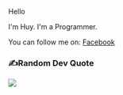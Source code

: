 Hello

I'm Huy. I'm a Programmer.

You can follow me on: [Facebook](https://www.facebook.com/meodev.TranDinhHuy/)

<!-- ## 🌐Socials
[![Facebook](https://img.shields.io/badge/Facebook-%231877F2.svg?logo=Facebook&logoColor=white)](https://www.facebook.com/meodev.TranDinhHuy/)  -->



### ✍️Random Dev Quote
![](https://quotes-github-readme.vercel.app/api?type=horizontal&theme=radical)



